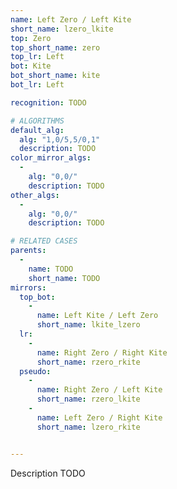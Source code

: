 ```yaml
---
name: Left Zero / Left Kite
short_name: lzero_lkite
top: Zero
top_short_name: zero
top_lr: Left
bot: Kite
bot_short_name: kite
bot_lr: Left

recognition: TODO

# ALGORITHMS
default_alg:
  alg: "1,0/5,5/0,1"
  description: TODO
color_mirror_algs:
  -
    alg: "0,0/"
    description: TODO
other_algs:
  -
    alg: "0,0/"
    description: TODO

# RELATED CASES
parents:
  -
    name: TODO
    short_name: TODO
mirrors:
  top_bot:
    -
      name: Left Kite / Left Zero
      short_name: lkite_lzero
  lr:
    -
      name: Right Zero / Right Kite
      short_name: rzero_rkite
  pseudo:
    -
      name: Right Zero / Left Kite
      short_name: rzero_lkite
    -
      name: Left Zero / Right Kite
      short_name: lzero_rkite


---
```


Description TODO

